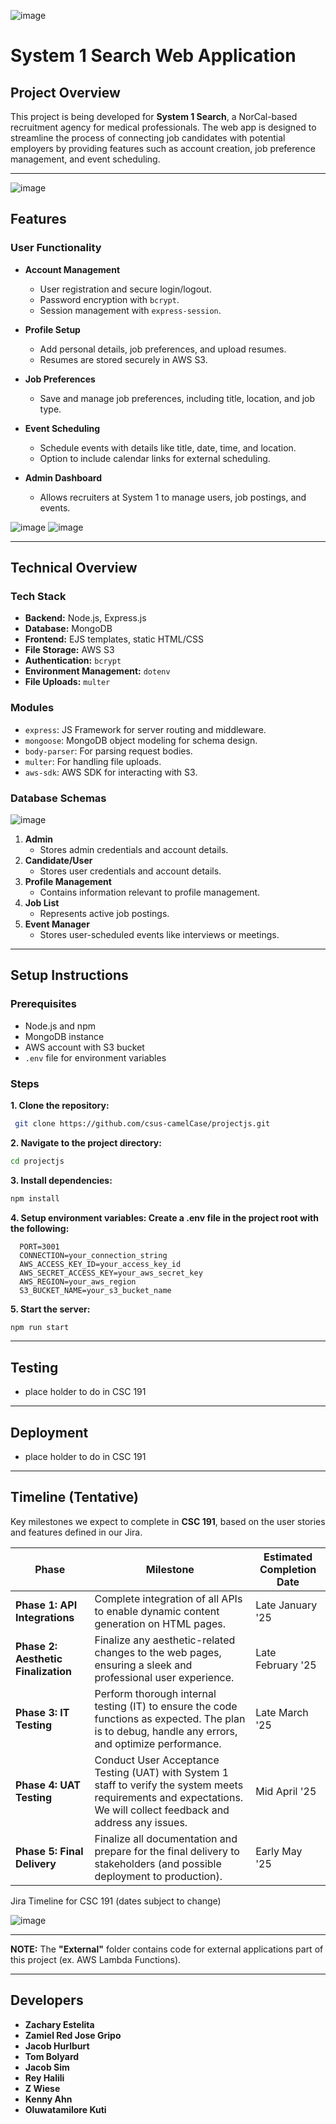 ![image](https://github.com/user-attachments/assets/9bd614d9-fb19-4c54-b082-4d639b1aea9a)

# System 1 Search Web Application

## Project Overview
This project is being developed for **System 1 Search**, a NorCal-based recruitment agency for medical professionals. The web app is designed to streamline the process of connecting job candidates with potential employers by providing features such as account creation, job preference management, and event scheduling. 

---
![image](https://github.com/user-attachments/assets/e70eb73b-fc83-4bfb-be95-8c01a2df7712)

## Features

### User Functionality
- **Account Management**
  - User registration and secure login/logout.
  - Password encryption with `bcrypt`.
  - Session management with `express-session`.

- **Profile Setup**
  - Add personal details, job preferences, and upload resumes.
  - Resumes are stored securely in AWS S3.

- **Job Preferences**
  - Save and manage job preferences, including title, location, and job type.

- **Event Scheduling**
  - Schedule events with details like title, date, time, and location.
  - Option to include calendar links for external scheduling.

- **Admin Dashboard**
  - Allows recruiters at System 1 to manage users, job postings, and events.

![image](https://github.com/user-attachments/assets/10c083b6-5d85-428a-8f9e-1b4d1ef75811) ![image](https://github.com/user-attachments/assets/7b7c6501-15be-445b-9667-4a6060151bed)


---

## Technical Overview

### Tech Stack
- **Backend:** Node.js, Express.js
- **Database:** MongoDB
- **Frontend:** EJS templates, static HTML/CSS
- **File Storage:** AWS S3
- **Authentication:** `bcrypt`
- **Environment Management:** `dotenv`
- **File Uploads:** `multer`

### Modules
- `express`: JS Framework for server routing and middleware.
- `mongoose`: MongoDB object modeling for schema design.
- `body-parser`: For parsing request bodies.
- `multer`: For handling file uploads.
- `aws-sdk`: AWS SDK for interacting with S3.

### Database Schemas
![image](https://github.com/user-attachments/assets/7c3fa599-8365-4028-ac74-c1a040fdd007)

1. **Admin**
   - Stores admin credentials and account details.
3. **Candidate/User**
   - Stores user credentials and account details.
4. **Profile Management**
   - Contains information relevant to profile management.
5. **Job List**
   - Represents active job postings.
6. **Event Manager**
   - Stores user-scheduled events like interviews or meetings.

---

## Setup Instructions

### Prerequisites
- Node.js and npm
- MongoDB instance
- AWS account with S3 bucket
- `.env` file for environment variables

### Steps
**1. Clone the repository:**
  ```bash
   git clone https://github.com/csus-camelCase/projectjs.git
   ```
**2. Navigate to the project directory:**
   ```bash
   cd projectjs
   ```
**3. Install dependencies:**
  ```bash
  npm install
  ```
**4. Setup environment variables: Create a .env file in the project root with the following:**
```plaintext
  PORT=3001
  CONNECTION=your_connection_string
  AWS_ACCESS_KEY_ID=your_access_key_id
  AWS_SECRET_ACCESS_KEY=your_aws_secret_key
  AWS_REGION=your_aws_region
  S3_BUCKET_NAME=your_s3_bucket_name
```
**5. Start the server:** 
  ```bash
  npm run start
  ```

--- 

## Testing
- place holder to do in CSC 191
  
---

## Deployment
- place holder to do in CSC 191 

---

## Timeline (Tentative)

Key milestones we expect to complete in **CSC 191**, based on the user stories and features defined in our Jira.

| Phase                     | Milestone                                      | Estimated Completion Date |
|---------------------------|----------------------------------------------------------|---------------------------|
| **Phase 1: API Integrations** | Complete integration of all APIs to enable dynamic content generation on HTML pages. | Late January '25 |
| **Phase 2: Aesthetic Finalization** | Finalize any aesthetic-related changes to the web pages, ensuring a sleek and professional user experience. | Late February '25 |
| **Phase 3: IT Testing** | Perform thorough internal testing (IT) to ensure the code functions as expected. The plan is to debug, handle any errors, and optimize performance. | Late March '25 |
| **Phase 4: UAT Testing** | Conduct User Acceptance Testing (UAT) with System 1 staff to verify the system meets requirements and expectations. We will collect feedback and address any issues. | Mid April '25 |
| **Phase 5: Final Delivery** | Finalize all documentation and prepare for the final delivery to stakeholders (and possible deployment to production). | Early May '25 |


Jira Timeline for CSC 191 (dates subject to change)

![image](https://github.com/user-attachments/assets/5a75224a-6808-4870-b645-6e0cab0baba5)




---

**NOTE:** The **"External"** folder contains code for external applications part of this project (ex. AWS Lambda Functions). 

---





## Developers
- **Zachary Estelita**
- **Zamiel Red Jose Gripo**
- **Jacob Hurlburt**
- **Tom Bolyard**
- **Jacob Sim**
- **Rey Halili**
- **Z Wiese**
- **Kenny Ahn**
- **Oluwatamilore Kuti**
